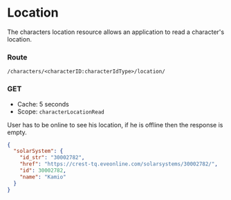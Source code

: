 # Location
The characters location resource allows an application to read a character's location.

### Route
``/characters/<characterID:characterIdType>/location/``

### GET
* Cache: 5 seconds
* Scope: `characterLocationRead`

User has to be online to see his location, if he is offline then the response is empty.

```json
{
  "solarSystem": {
    "id_str": "30002782",
    "href": "https://crest-tq.eveonline.com/solarsystems/30002782/",
    "id": 30002782,
    "name": "Kamio"
  }
}
```
